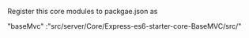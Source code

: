 Register this  core modules to packgae.json
as

"baseMvc" :"src/server/Core/Express-es6-starter-core-BaseMVC/src/"